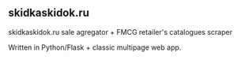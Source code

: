 ## skidkaskidok.ru

skidkaskidok.ru sale agregator + FMCG retailer's catalogues scraper

Written in Python/Flask + classic multipage web app.
